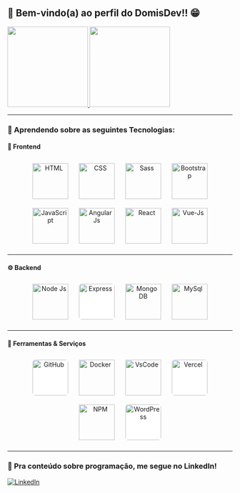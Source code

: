 ## 👋 Bem-vindo(a) ao perfil do DomisDev!! 😁

<a href="https://github.com/Domisnnet">
  <img height="180em" src="https://github-readme-stats.vercel.app/api?username=Domisnnet&show_icons=true&theme=tokyonight&include_all_commits=true&count_private=true"/>
  <img height="180em" src="https://github-readme-stats.vercel.app/api/top-langs/?username=Domisnnet&layout=compact&langs_count=6&theme=tokyonight"/>
</a>

---

### 🚀 Aprendendo sobre as seguintes Tecnologias:

#### 🎨 Frontend

<div align="center">
  <img alt="HTML" height="80" style="margin: 10px;" src="https://cdn.jsdelivr.net/gh/devicons/devicon/icons/html5/html5-plain-wordmark.svg"/>
  <img alt="CSS" height="80" style="margin: 10px;" src="https://cdn.jsdelivr.net/gh/devicons/devicon/icons/css3/css3-plain-wordmark.svg"/>
  <img alt="Sass" height="80" style="margin: 10px;" src="https://cdn.jsdelivr.net/gh/devicons/devicon/icons/sass/sass-original.svg"/>
  <img alt="Bootstrap" height="80" style="margin: 10px;" src="https://cdn.jsdelivr.net/gh/devicons/devicon/icons/bootstrap/bootstrap-original-wordmark.svg"/>
  <img alt="JavaScript" height="80" style="margin: 10px;" src="https://cdn.jsdelivr.net/gh/devicons/devicon/icons/javascript/javascript-plain.svg"/>
  <img alt="Angular Js" height="80" style="margin: 10px;" src="https://cdn.jsdelivr.net/gh/devicons/devicon/icons/angularjs/angularjs-plain-wordmark.svg"/>
  <img alt="React" height="80" style="margin: 10px;" src="https://cdn.jsdelivr.net/gh/devicons/devicon/icons/react/react-original-wordmark.svg"/>
  <img alt="Vue-Js" height="80" style="margin: 10px;" src="https://cdn.jsdelivr.net/gh/devicons/devicon/icons/vuejs/vuejs-original-wordmark.svg"/> 
</div>

---

#### ⚙️ Backend

<div align="center">
  <img alt="Node Js" height="80" style="margin: 10px;" src="https://cdn.jsdelivr.net/gh/devicons/devicon/icons/nodejs/nodejs-original-wordmark.svg"/>
  <img alt="Express" height="80" style="margin: 10px; background-color: white; border-radius: 6px;" src="https://cdn.jsdelivr.net/gh/devicons/devicon/icons/express/express-original-wordmark.svg"/>
  <img alt="Mongo DB" height="80" style="margin: 10px;" src="https://cdn.jsdelivr.net/gh/devicons/devicon/icons/mongodb/mongodb-original-wordmark.svg"/>
  <img alt="MySql" height="80" style="margin: 10px;" src="https://cdn.jsdelivr.net/gh/devicons/devicon/icons/mysql/mysql-original-wordmark.svg"/>
</div>

---

#### 🧰 Ferramentas & Serviços

<div align="center">
  <img alt="GitHub" height="80" style="margin: 10px; background-color: white; border-radius: 6px;" src="https://cdn.jsdelivr.net/gh/devicons/devicon/icons/github/github-original-wordmark.svg"/>
  <img alt="Docker" height="80" style="margin: 10px;" src="https://cdn.jsdelivr.net/gh/devicons/devicon/icons/docker/docker-original-wordmark.svg"/>
  <img alt="VsCode" height="80" style="margin: 10px;" src="https://cdn.jsdelivr.net/gh/devicons/devicon/icons/vscode/vscode-plain-wordmark.svg"/>
  <img alt="Vercel" height="80" style="margin: 10px; background-color: white; border-radius: 6px;" src="https://cdn.jsdelivr.net/gh/devicons/devicon/icons/vercel/vercel-original-wordmark.svg"/>
  <img alt="NPM" height="80" style="margin: 10px;" src="https://cdn.jsdelivr.net/gh/devicons/devicon/icons/npm/npm-original-wordmark.svg"/>
  <img alt="WordPress" height="80" style="margin: 10px; background-color: white; border-radius: 6px;" src="https://cdn.jsdelivr.net/gh/devicons/devicon/icons/wordpress/wordpress-plain-wordmark.svg"/>
</div>

---

### 📲 Pra conteúdo sobre programação, me segue no LinkedIn!

<a href="https://www.linkedin.com/in/dominique-marcelino-gon%C3%A7alves-09b871331/" target="_blank">
  <img src="https://img.shields.io/badge/-LinkedIn-%230077B5?style=for-the-badge&logo=linkedin&logoColor=white" alt="LinkedIn">
</a>